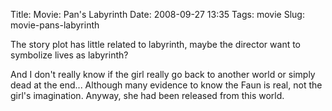 Title: Movie: Pan's Labyrinth
Date: 2008-09-27 13:35
Tags: movie
Slug: movie-pans-labyrinth

The story plot has little related to labyrinth, maybe the director want
to symbolize lives as labyrinth?

And I don't really know if the girl really go back to another world or
simply dead at the end... Although many evidence to know the Faun is
real, not the girl's imagination. Anyway, she had been released from
this world.
